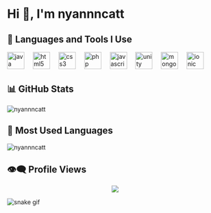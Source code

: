 <h1>Hi 👋, I'm nyannncatt</h1>


<h2>🚀 Languages and Tools I Use</h2>
<p>
 <div align="left">
  <img src="https://cdn.jsdelivr.net/gh/devicons/devicon/icons/java/java-original.svg" height="40" alt="java logo"  />
  <img width="12" />
  <img src="https://cdn.jsdelivr.net/gh/devicons/devicon/icons/html5/html5-original.svg" height="40" alt="html5 logo"  />
  <img width="12" />
  <img src="https://cdn.jsdelivr.net/gh/devicons/devicon/icons/css3/css3-original.svg" height="40" alt="css3 logo"  />
  <img width="12" />
  <img src="https://cdn.jsdelivr.net/gh/devicons/devicon/icons/php/php-original.svg" height="40" alt="php logo"  />
  <img width="12" />
  <img src="https://cdn.jsdelivr.net/gh/devicons/devicon/icons/javascript/javascript-original.svg" height="40" alt="javascript logo"  />
  <img width="12" />
  <img src="https://cdn.jsdelivr.net/gh/devicons/devicon/icons/unity/unity-original.svg" height="40" alt="unity logo"  />
  <img width="12" />
  <img src="https://cdn.jsdelivr.net/gh/devicons/devicon/icons/mongodb/mongodb-original.svg" height="40" alt="mongodb logo"  />
  <img width="12" />
  <img src="https://cdn.jsdelivr.net/gh/devicons/devicon/icons/ionic/ionic-original.svg" height="40" alt="ionic logo"  />
</div>

###

###
</p>

## 📊 GitHub Stats
<p>
  <img align="center" src="https://github-readme-stats.vercel.app/api?username=nyannncatt&show_icons=true&locale=en&theme=radical" alt="nyannncatt" />
</p>


###
<p>


## 🚀 Most Used Languages
<p>
  <img src="https://github-readme-stats.vercel.app/api/top-langs?username=nyannncatt&show_icons=true&locale=en&layout=compact&theme=radical" alt="nyannncatt" />
</p>

##  👁️‍🗨️ Profile Views
<p>
<div align="center">
  <img src="https://profile-counter.glitch.me/nyannncatt/count.svg?"  />
</div>

![snake gif](https://github.com/nyannncatt/nyannncatt/blob/output/github-contribution-grid-snake.gif)
